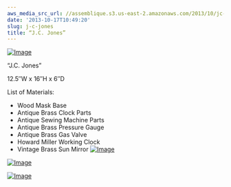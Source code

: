 ```yaml
---
aws_media_src_url: //assemblique.s3.us-east-2.amazonaws.com/2013/10/jc-jones-side2.jpg
date: '2013-10-17T10:49:20'
slug: j-c-jones
title: “J.C. Jones”
---
```


 [![Image](//assemblique.s3.us-east-2.amazonaws.com/2013/10/jc-jones-side2.jpg?w=487)](//assemblique.s3.us-east-2.amazonaws.com/2013/10/jc-jones-side2.jpg)

 “J.C. Jones”

 12.5″W x 16″H x 6″D

 List of Materials:

  * Wood Mask Base
 * Antique Brass Clock Parts
 * Antique Sewing Machine Parts
 * Antique Brass Pressure Gauge
 * Antique Brass Gas Valve
 * Howard Miller Working Clock
 * Vintage Brass Sun Mirror
  [![Image](//assemblique.s3.us-east-2.amazonaws.com/2013/10/jc-jones.jpg?w=487)](//assemblique.s3.us-east-2.amazonaws.com/2013/10/jc-jones.jpg)

 [![Image](//assemblique.s3.us-east-2.amazonaws.com/2013/10/jc-jones-side11.jpg?w=487)](//assemblique.s3.us-east-2.amazonaws.com/2013/10/jc-jones-side11.jpg)

 [![Image](//assemblique.s3.us-east-2.amazonaws.com/2013/10/jc-jones-bottom.jpg?w=487)](//assemblique.s3.us-east-2.amazonaws.com/2013/10/jc-jones-bottom.jpg)